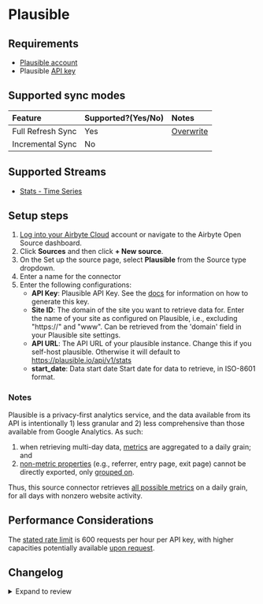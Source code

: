 # Plausible

## Requirements

- [Plausible account](https://plausible.io/)
- Plausible [API key](https://plausible.io/docs/stats-api)

## Supported sync modes

| Feature           | Supported?\(Yes/No\) | Notes                                                                                          |
| :---------------- | :------------------- | :--------------------------------------------------------------------------------------------- |
| Full Refresh Sync | Yes                  | [Overwrite](https://docs.airbyte.com/understanding-airbyte/connections/full-refresh-overwrite) |
| Incremental Sync  | No                   |                                                                                                |

## Supported Streams

- [Stats - Time Series](https://plausible.io/docs/stats-api#get-apiv1statstimeseries)

## Setup steps
1. [Log into your Airbyte Cloud](https://cloud.airbyte.com/workspaces) account or navigate to the Airbyte Open Source dashboard.
2. Click **Sources** and then click **+ New source**.
3. On the Set up the source page, select **Plausible** from the Source type dropdown.
4. Enter a name for the connector
5. Enter the following configurations:
    - **API Key**: Plausible API Key. See the <a href="https://plausible.io/docs/stats-api">docs</a> for information on how to generate this key.
    - **Site ID**: The domain of the site you want to retrieve data for. Enter the name of your site as configured on Plausible, i.e., excluding "https://" and "www". Can be retrieved from the 'domain' field in your Plausible site settings.
    - **API URL**: The API URL of your plausible instance. Change this if you self-host plausible. Otherwise it will default to https://plausible.io/api/v1/stats
    - **start_date**: Data start date Start date for data to retrieve, in ISO-8601 format.


### Notes

Plausible is a privacy-first analytics service, and the data available from its API is intentionally 1) less granular and 2) less comprehensive than those available from Google Analytics. As such:

1. when retrieving multi-day data, [metrics](https://plausible.io/docs/stats-api#metrics) are aggregated to a daily grain; and
2. [non-metric properties](https://plausible.io/docs/stats-api#properties) (e.g., referrer, entry page, exit page) cannot be directly exported, only [grouped on](https://plausible.io/docs/stats-api#get-apiv1statsbreakdown).

Thus, this source connector retrieves [all possible metrics](https://plausible.io/docs/stats-api#metrics) on a daily grain, for all days with nonzero website activity.

## Performance Considerations

The [stated rate limit](https://plausible.io/docs/stats-api) is 600 requests per hour per API key, with higher capacities potentially available [upon request](https://plausible.io/contact).

## Changelog

<details>
  <summary>Expand to review</summary>

| Version | Date       | Pull Request                                             | Subject        |
|:--------|:-----------| :------------------------------------------------------- | :------------- |
| 0.2.2 | 2024-11-04 | [48194](https://github.com/airbytehq/airbyte/pull/48194) | Update dependencies |
| 0.2.1 | 2024-08-16 | [44196](https://github.com/airbytehq/airbyte/pull/44196) | Bump source-declarative-manifest version |
| 0.2.0 | 2024-08-14 | [44085](https://github.com/airbytehq/airbyte/pull/44085) | Refactor connector to manifest-only format |
| 0.1.14 | 2024-08-12 | [43731](https://github.com/airbytehq/airbyte/pull/43731) | Update dependencies |
| 0.1.13 | 2024-08-10 | [43680](https://github.com/airbytehq/airbyte/pull/43680) | Update dependencies |
| 0.1.12 | 2024-08-06 | [42793](https://github.com/airbytehq/airbyte/pull/43048) | new API URL config option available |
| 0.1.11 | 2024-08-03 | [43252](https://github.com/airbytehq/airbyte/pull/43252) | Update dependencies |
| 0.1.10 | 2024-07-27 | [42793](https://github.com/airbytehq/airbyte/pull/42793) | Update dependencies |
| 0.1.9 | 2024-07-20 | [41918](https://github.com/airbytehq/airbyte/pull/41918) | Update dependencies |
| 0.1.8 | 2024-07-10 | [41403](https://github.com/airbytehq/airbyte/pull/41403) | Update dependencies |
| 0.1.7 | 2024-07-09 | [41120](https://github.com/airbytehq/airbyte/pull/41120) | Update dependencies |
| 0.1.6 | 2024-07-06 | [40992](https://github.com/airbytehq/airbyte/pull/40992) | Update dependencies |
| 0.1.5 | 2024-06-25 | [40502](https://github.com/airbytehq/airbyte/pull/40502) | Update dependencies |
| 0.1.4 | 2024-06-22 | [40185](https://github.com/airbytehq/airbyte/pull/40185) | Update dependencies |
| 0.1.3 | 2024-06-04 | [38974](https://github.com/airbytehq/airbyte/pull/38974) | [autopull] Upgrade base image to v1.2.1 |
| 0.1.2 | 2024-05-28 | [38660](https://github.com/airbytehq/airbyte/pull/38660) | Make connector compatible with Builder |
| 0.1.1 | 2024-05-21 | [38494](https://github.com/airbytehq/airbyte/pull/38494) | [autopull] base image + poetry + up_to_date |
| 0.1.0 | 2022-10-30 | [18657](https://github.com/airbytehq/airbyte/pull/18657) | Initial commit |

</details>

